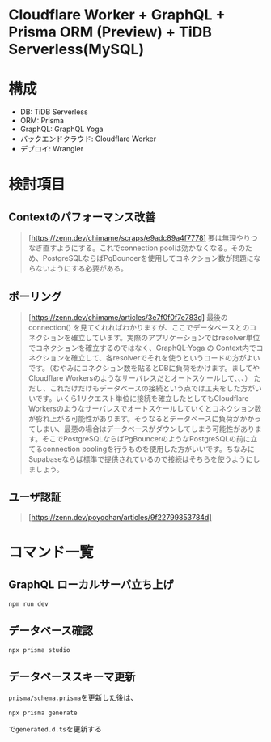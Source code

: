 # Cloudflare Worker + GraphQL + Prisma ORM (Preview) + TiDB Serverless(MySQL) 

# 構成
- DB: TiDB Serverless
- ORM: Prisma
- GraphQL: GraphQL Yoga
- バックエンドクラウド: Cloudflare Worker
- デプロイ: Wrangler

# 検討項目
## Contextのパフォーマンス改善
> [https://zenn.dev/chimame/scraps/e9adc89a4f7778]
> 要は無理やりつなぎ直すようにする。これでconnection poolは効かなくなる。そのため、PostgreSQLならばPgBouncerを使用してコネクション数が問題にならないようにする必要がある。
## ポーリング
> [https://zenn.dev/chimame/articles/3e7f0f0f7e783d]
> 最後の connection() を見てくれればわかりますが、ここでデータベースとのコネクションを確立しています。実際のアプリケーションではresolver単位でコネクションを確立するのではなく、GraphQL-Yoga の Context内でコネクションを確立して、各resolverでそれを使うというコードの方がよいです。（むやみにコネクション数を貼るとDBに負荷をかけます。ましてやCloudflare Workersのようなサーバレスだとオートスケールして、、、）
> ただし、これだけだけもデータベースの接続という点では工夫をした方がいいです。いくら1リクエスト単位に接続を確立したとしてもCloudflare Workersのようなサーバレスでオートスケールしていくとコネクション数が膨れ上がる可能性があります。そうなるとデータベースに負荷がかかってしまい、最悪の場合はデータベースがダウンしてしまう可能性があります。そこでPostgreSQLならばPgBouncerのようなPostgreSQLの前に立てるconnection poolingを行うものを使用した方がいいです。ちなみにSupabaseならば標準で提供されているので接続はそちらを使うようにしましょう。

## ユーザ認証
> [https://zenn.dev/poyochan/articles/9f22799853784d]


# コマンド一覧
## GraphQL ローカルサーバ立ち上げ
```
npm run dev
```

## データベース確認
```
npx prisma studio
```

## データベーススキーマ更新
`prisma/schema.prisma`を更新した後は、
```
npx prisma generate
```
で`generated.d.ts`を更新する